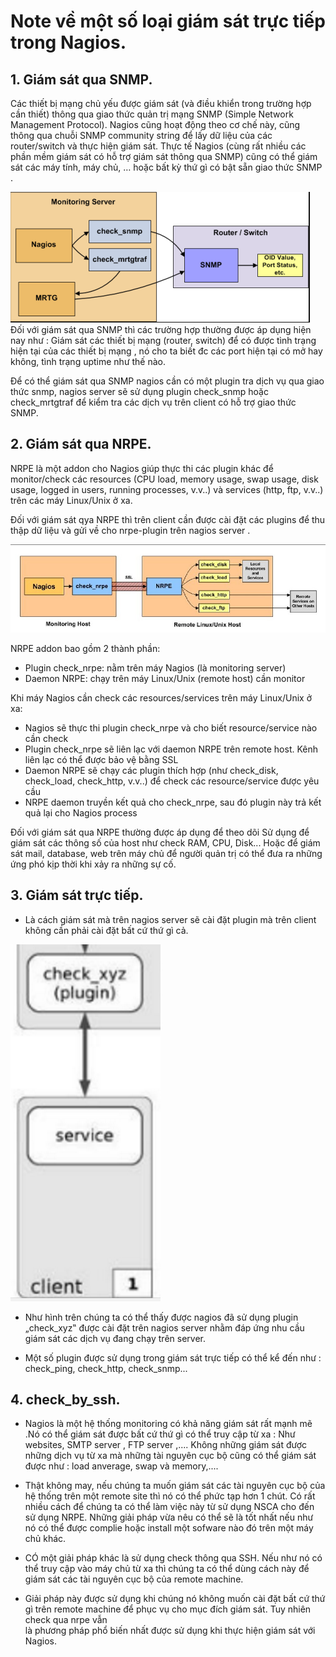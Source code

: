 # Note về một số loại giám sát trực tiếp trong Nagios.

## 1. Giám sát qua SNMP.

Các thiết bị mạng chủ yếu được giám sát (và điều khiển trong trường hợp cần thiết) thông qua giao thức quản trị mạng SNMP 
(Simple Network Management Protocol). Nagios cũng hoạt động theo cơ chế này, cũng thông qua chuỗi SNMP community string để 
lấy dữ liệu của các router/switch và thực hiện giám sát. Thực tế Nagios (cùng rất nhiều các phần mềm giám sát có hỗ trợ giám 
sát thông qua SNMP) cũng có thể giám sát các máy tính, máy chủ, … hoặc bất kỳ thứ gì có bật sẵn giao thức SNMP .

![](/docs/prepare/images/nrpe.png)
Đối với giám sát qua SNMP thì các trường hợp thường được áp dụng hiện nay như : Giám sát các thiết bị mạng (router, switch) 
để có được tình trạng hiện tại của các thiết bị mạng , nó cho ta biết đc các port hiện tại có mở hay không, tình trạng uptime 
như thế nào.

Để có thể giám sát qua SNMP nagios cần có một plugin tra dịch vụ qua giao thức snmp, nagios server sẽ sử dụng plugin check_snmp hoặc check_mrtgtraf
để kiểm tra các dịch vụ trên client có hỗ trợ giao thức SNMP.


## 2. Giám sát qua NRPE.

NRPE là một addon cho Nagios giúp thực thi các plugin khác để monitor/check các resources (CPU load, memory usage, swap usage, disk usage, logged in users, running processes, v.v..) 
và services (http, ftp, v.v..) trên các máy Linux/Unix ở xa.

Đối với giám sát qya NRPE thì trên client cần được cài đặt các plugins để thu thập dữ liệu và gửi về cho nrpe-plugin trên nagios server .


![](/docs/prepare/images/snmp.png)

NRPE addon bao gồm 2 thành phần:
 <ul>
  <li>Plugin check_nrpe: nằm trên máy Nagios (là monitoring server)</li>
  <li>Daemon NRPE: chạy trên máy Linux/Unix (remote host) cần monitor</li>
 </ul>

Khi máy Nagios cần check các resources/services trên máy Linux/Unix ở xa:
 <ul>
  <li>Nagios sẽ thực thi plugin check_nrpe và cho biết resource/service nào cần check</li>
  <li>Plugin check_nrpe sẽ liên lạc với daemon NRPE trên remote host. Kênh liên lạc có thể được bảo vệ bằng SSL</li>
  <li>Daemon NRPE sẽ chạy các plugin thích hợp (như check_disk, check_load, check_http, v.v..) để check các resource/service được yêu cầu</li>
  <li>NRPE daemon truyền kết quả cho check_nrpe, sau đó plugin này trả kết quả lại cho Nagios process</li>
 </ul>

Đối với giám sát qua NRPE thường được áp dụng để theo dõi Sử dụng để giám sát các thông số của host như check RAM, CPU, Disk... Hoặc để giám sát mail, 
database, web trên máy chủ để người quản trị 
có thể đưa ra những ứng phó kịp thời khi xảy ra những sự cố.

## 3. Giám sát trực tiếp.

- Là cách giám sát mà trên nagios server sẽ cài đặt plugin mà trên client không cần phải cài đặt bất cứ thứ gì cả.

![gstt](/docs/prepare/images/gstt.png)

- Như hình trên chúng ta có thể thấy được nagios đã sử dụng plugin „check_xyz‟  được cài đặt trên nagios server nhằm đáp ứng 
nhu cầu giám sát các dịch vụ đang chạy trên server.

- Một số plugin được sử dụng trong giám sát trực tiếp có thể kể đến như  : check_ping, check_http, check_snmp...

## 4. check_by_ssh.

- Nagios là một hệ thống monitoring có khả năng giám sát rất mạnh mẽ .Nó có thể giám sát được bất cứ thứ gì có thể truy cập từ xa : 
Như websites, SMTP server , FTP server ,.... Không những giám sát được những dịch vụ từ xa mà những tài nguyên cục bộ cũng có thể giám 
sát được như : load anverage, swap và memory,.... 

- Thật không may, nếu chúng ta muốn giám sát các tài nguyên cục bộ của hệ thống trên một remote site thì nó có thể phức tạp hơn 1 chút. 
Có rất nhiều cách để chúng ta có thể làm việc này từ sử dụng NSCA cho đến sử dụng NRPE. Những giải pháp vừa nêu có thể sẽ là tốt nhất nếu như 
nó có thể được complie hoặc install một sofware  nào đó trên một máy chủ khác. 

- CÓ một giải pháp khác là sử dụng check thông qua SSH. Nếu như nó có thể truy cập vào máy chủ từ xa thì chúng ta có thể dùng cách này để giám sát 
các tài nguyên cục bộ của remote machine.

- Giải pháp này được sử dụng khi chúng nó không muốn cài đặt bất cứ thứ gì trên remote machine để phục vụ cho mục đích giám sát. Tuy nhiên check qua nrpe vẫn  
là phương pháp phổ biến nhất được sử dụng khi thực hiện giám sát với Nagios.